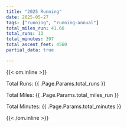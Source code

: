```yaml
---
title: "2025 Running"
date: 2025-05-27
tags: ["running", "running-annual"]
total_miles_run: 41.66
total_runs: 13
total_minutes: 397
total_ascent_feet: 4560
partial_data: true

---
```


<!--more-->

{{< om.inline >}}
<p>Total Runs: {{ .Page.Params.total_runs }}</p>
<p>Total Miles: {{ .Page.Params.total_miles_run }}</p>
<p>Total Minutes: {{ .Page.Params.total_minutes }}</p>
{{< /om.inline >}}
